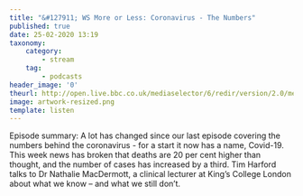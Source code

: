 ```yaml
---
title: "&#127911; WS More or Less: Coronavirus - The Numbers"
published: true
date: 25-02-2020 13:19
taxonomy:
    category:
        - stream
    tag:
        - podcasts
header_image: '0'
theurl: http://open.live.bbc.co.uk/mediaselector/6/redir/version/2.0/mediaset/audio-nondrm-download/proto/http/vpid/p083d5gm.mp3
image: artwork-resized.png
template: listen
--- 
```

Episode summary: A lot has changed since our last episode covering the numbers behind the coronavirus - for a start it now has a name, Covid-19. This week news has broken that deaths are 20 per cent higher than thought, and the number of cases has increased by a third. Tim Harford talks to Dr Nathalie MacDermott, a clinical lecturer at King’s College London about what we know – and what we still don’t.
